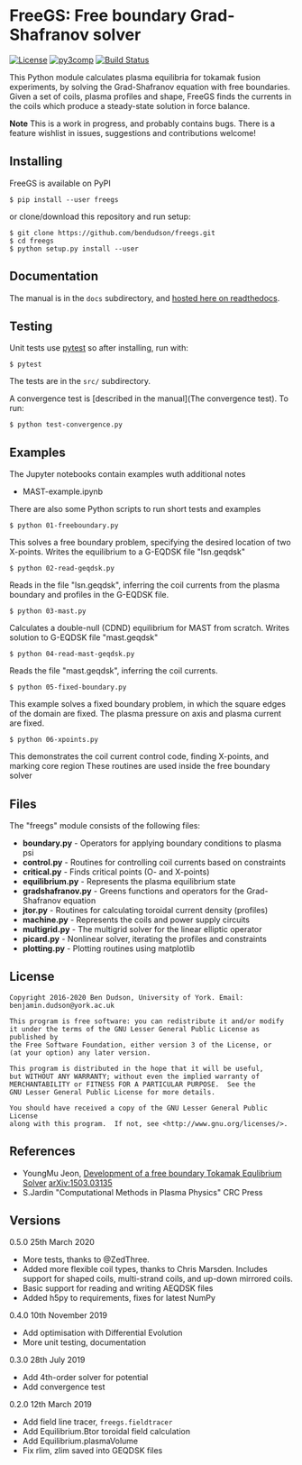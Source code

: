 FreeGS: Free boundary Grad-Shafranov solver
===========================================

[![License](https://img.shields.io/badge/license-GPL-blue.svg)](https://img.shields.io/badge/license-GPL-blue.svg)
[![py3comp](https://img.shields.io/badge/py3-compatible-brightgreen.svg)](https://img.shields.io/badge/py3-compatible-brightgreen.svg)
[![Build Status](https://travis-ci.org/bendudson/freegs.svg?branch=master)](https://travis-ci.org/bendudson/freegs)

This Python module calculates plasma equilibria for tokamak fusion experiments,
by solving the Grad-Shafranov equation with free boundaries. Given a set of coils,
plasma profiles and shape, FreeGS finds the currents in the coils which produce
a steady-state solution in force balance.

**Note** This is a work in progress, and probably contains bugs. 
There is a feature wishlist in issues, suggestions and contributions welcome!

Installing
----------

FreeGS is available on PyPI 

    $ pip install --user freegs

or clone/download this repository and run setup:

    $ git clone https://github.com/bendudson/freegs.git
    $ cd freegs
    $ python setup.py install --user

Documentation
-------------

The manual is in the `docs` subdirectory, and [hosted here on readthedocs](http://freegs.readthedocs.io/en/latest/).

Testing
-------

Unit tests use [pytest](https://docs.pytest.org/en/latest/) so after installing, run with:

    $ pytest

The tests are in the `src/` subdirectory.

A convergence test is [described in the manual](The convergence test). To run:

    $ python test-convergence.py

Examples
--------

The Jupyter notebooks contain examples wuth additional notes

* MAST-example.ipynb 

There are also some Python scripts to run short tests
and examples

    $ python 01-freeboundary.py

This solves a free boundary problem, specifying the desired location of two X-points.
Writes the equilibrium to a G-EQDSK file "lsn.geqdsk"

    $ python 02-read-geqdsk.py

Reads in the file "lsn.geqdsk", inferring the coil currents from the plasma boundary
and profiles in the G-EQDSK file.

    $ python 03-mast.py

Calculates a double-null (CDND) equilibrium for MAST from scratch. Writes solution to
G-EQDSK file "mast.geqdsk"

    $ python 04-read-mast-geqdsk.py

Reads the file "mast.geqdsk", inferring the coil currents.

    $ python 05-fixed-boundary.py 

This example solves a fixed boundary problem, in which the square edges of the domain
are fixed. The plasma pressure on axis and plasma current are fixed.

    $ python 06-xpoints.py

This demonstrates the coil current control code, finding X-points, and marking core region
These routines are used inside the free boundary solver

Files
-----

The "freegs" module consists of the following files:

* **boundary.py**        - Operators for applying boundary conditions to plasma psi
* **control.py**         - Routines for controlling coil currents based on constraints
* **critical.py**        - Finds critical points (O- and X-points)
* **equilibrium.py**     - Represents the plasma equilibrium state
* **gradshafranov.py**   - Greens functions and operators for the Grad-Shafranov equation
* **jtor.py**            - Routines for calculating toroidal current density (profiles)
* **machine.py**         - Represents the coils and power supply circuits
* **multigrid.py**       - The multigrid solver for the linear elliptic operator
* **picard.py**          - Nonlinear solver, iterating the profiles and constraints
* **plotting.py**        - Plotting routines using matplotlib

License
-------

    Copyright 2016-2020 Ben Dudson, University of York. Email: benjamin.dudson@york.ac.uk

    This program is free software: you can redistribute it and/or modify
    it under the terms of the GNU Lesser General Public License as published by
    the Free Software Foundation, either version 3 of the License, or
    (at your option) any later version.

    This program is distributed in the hope that it will be useful,
    but WITHOUT ANY WARRANTY; without even the implied warranty of
    MERCHANTABILITY or FITNESS FOR A PARTICULAR PURPOSE.  See the
    GNU Lesser General Public License for more details.

    You should have received a copy of the GNU Lesser General Public License
    along with this program.  If not, see <http://www.gnu.org/licenses/>.

References
----------

* YoungMu Jeon, [Development of a free boundary Tokamak Equlibrium Solver](http://link.springer.com/article/10.3938/jkps.67.843)  [arXiv:1503.03135](https://arxiv.org/abs/1503.03135)
* S.Jardin "Computational Methods in Plasma Physics" CRC Press


Versions
--------

0.5.0  25th March 2020
  - More tests, thanks to @ZedThree.
  - Added more flexible coil types, thanks to Chris Marsden.
    Includes support for shaped coils, multi-strand coils,
    and up-down mirrored coils.
  - Basic support for reading and writing AEQDSK files
  - Added h5py to requirements, fixes for latest NumPy

0.4.0  10th November 2019
  - Add optimisation with Differential Evolution
  - More unit testing, documentation

0.3.0  28th July 2019
  - Add 4th-order solver for potential
  - Add convergence test

0.2.0  12th March 2019
  - Add field line tracer, `freegs.fieldtracer`
  - Add Equilibrium.Btor toroidal field calculation
  - Add Equilibrium.plasmaVolume
  - Fix rlim, zlim saved into GEQDSK files

